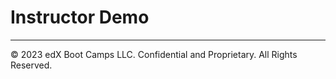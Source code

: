 # Instructor Demo

- - -

© 2023 edX Boot Camps LLC. Confidential and Proprietary. All Rights Reserved.
